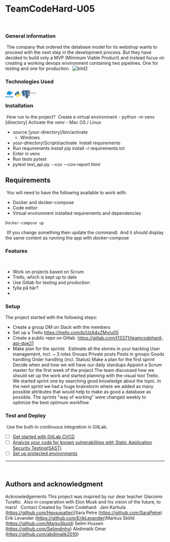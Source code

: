 # TeamCodeHard-U05
​
### General information
​
The company that ordered the database model for its webshop wants to proceed with the next step in the development process. But they have decided to build only a MVP (Minimum Viable Product) and instead focus on creating a working devops environment containing two pipelines. One for testing and one for production.
​
![bild2](https://user-images.githubusercontent.com/91993656/160679215-74fc463e-0be2-4cb6-95ae-3e0af9f2a30d.png)

### Technologies Used

<img align="left" alt="Docker" width="26px" src="https://raw.githubusercontent.com/github/explore/80688e429a7d4ef2fca1e82350fe8e3517d3494d/topics/docker/docker.png" />

<img align="left" alt="Python" width="26px" src="https://raw.githubusercontent.com/github/explore/80688e429a7d4ef2fca1e82350fe8e3517d3494d/topics/python/python.png" />

<img align="left" alt="postgreSQL" width="26px" src="https://raw.githubusercontent.com/github/explore/80688e429a7d4ef2fca1e82350fe8e3517d3494d/topics/postgresql/postgresql.png" />
---

### Installation
​
How run to the project?
​
Create a virtual environment
    - python -m venv [directory]
Activate the venv 
    - Mac OS / Linux
-  source [your-directory]/bin/activate
    - Windows
- your-directory\Scripts\activate
​
Install requirements
- Run requirements install pip install -r requirements.txt
- Enter in venv
- Run tests pytest
- pytest test_api.py --cov --cov-report html
​
## Requirements
​
You will need to have the following available to work with:
​
- Docker and docker-compose
- Code editor
- Virtual environment installed requirements and dependencies
​
```
Docker-compose up 
```
​
(If you change something then update the command)
​
And it should display the same content as running the app with docker-compose
​
​
​
### Features
​
- Work on projects based on Scrum
- Trello, which is kept up to date
- Use Gitlab for testing and production
- fylla på här?
- 
### Setup
The project started with the following steps:
- Create a group DM on Slack with the members
- Set up a Trello
https://trello.com/b/UzA4xZMy/u05
- Create a public repo on Gitlab.
https://gitlab.com/t13371/teamcodehard-api-doe21
- Make plan for the sprints
​
​
Estimate all the stories in your backlog
User management, incl. ~ 3 roles
Groups
Private posts
Posts in groups
Goods handling
Order handling (incl. Status)
Make a plan for the first sprint
Decide when and how we will have our daily standups
Appoint a Scrum master for the first week of the project
The team discussed how we should set up the work and started planning with the visual tool Trello.
We started sprint one by searching good knowledge about the topic. In the next sprint we had a huge
brainstorm where we added as many possible attributes that would help to make as good a database as
possible.
The sprints "way of working" were changed weekly to optimize the best optimum workflow
### Test and Deploy
​
Use the built-in continuous integration in GitLab.
​
- [ ] [Get started with GitLab CI/CD](https://docs.gitlab.com/ee/ci/quick_start/index.html)
- [ ] [Analyze your code for known vulnerabilities with Static Application Security Testing(SAST)](https://docs.gitlab.com/ee/user/application_security/sast/)
- [ ] [Set up protected environments](https://docs.gitlab.com/ee/ci/environments/protected_environments.html)
​
***
​

## Authors and acknowledgment
Acknowledgements
This project was inspired by our dear teacher Giacomo Turatto.
​
 Also in cooperation with Elon Musk and his vision of the future, to mars!
​
​
Contact
Created by Team Codehard:
​
Jani Karhula (https://github.com/Hessupatteri)
​
Sara Petre (https://github.com/SaraPetre)
​
Erik Levander (https://github.com/ErikLevander)
​
Markus Sköld (https://github.com/MarkuSkold)
​
Selim Hussen (https://github.com/Selimdinho)
​
Abdimalik Omar (https://github.com/abdimalik2010)
​

